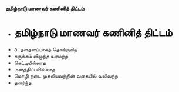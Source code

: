 **தமிழ்நாடு மாணவர் கணினித் திட்டம்**
- # தமிழ்நாடு மாணவர் கணினித் திட்டம்
- a. தளதளப்பாகத் தொங்குகிற
- சுருக்கம் விழுந்த உரமற்ற
- கெட்டியில்லாத
- மனத்திட்பமில்லாத
- மொழி நடை முதலியவற்றின் வகையில் வலிவற்ற
- தளர்ந்த.

